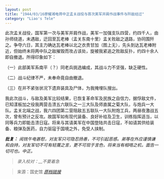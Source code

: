 ```yaml
---
layout: post
title: "1944/03/16廖耀湘电蒋中正孟关战役与首次美军并肩作战事件与歼敌经过"
category: "Liao's Tele"
---
```

此次孟关战役，国军第一次与美军并肩作战，美军一加强支队四营，约四千人，由孙师绕道，未遇敌，迂回至瓦老棒（孟关东南十里）孟关败敌之退路，协同围歼之。争夺六日，其主力确达瓦老棒以北之衣贵甘加（图上无），先头到达瓦老棒附近，但始终未将两中队之敌摧毁而攻占该处，旋被我紧追之败敌反扑，约四十余人即自撤退。所得印象如下：

（一）此部美军系南平（？）同老兵挑选编成，其战斗力不坚强，缺乏硬性。

（二）战斗纪律不严，未奉命竟自由撤退。

（三）在并不紧张状况下遗弃装具及尸体，为我掩埋队搜出。

我此次战斗，与敌及美军比较结果，已恢复革命军及民族之自信力，据俘敌文件，已知漾板加之役我两营击溃五六联队之一三大队及师直属之菊大队，与炮兵一大队。孟关北端之战，我六四团第二营阻敌五五联队一大队附炮工兵，两昼夜激战五次，曾有预计之反攻。故国军如有现代装备、良好补给及卫生，训练指挥适当，以同等兵力即能击溃日寇。将来与其请美军在中国登陆共击日寇，不如请其供给装备、粮弹及医药，自力驱寇于国境之外，免受人挟制。


***批复：***
*阅铣午电甚慰，对友军只可隐忍扬善，不可引起恶感。弟等在外应谨慎谦和自持，对友军切不可有轻蔑之言，更不可现于言色，将来当有相唔之机，面告一切可也。中正。*


>*录入校对：__不要着急*

> 来源：国史馆 [*原档链接*](https://ahonline.drnh.gov.tw/index.php?act=Display/image/5885956=N2oziz)